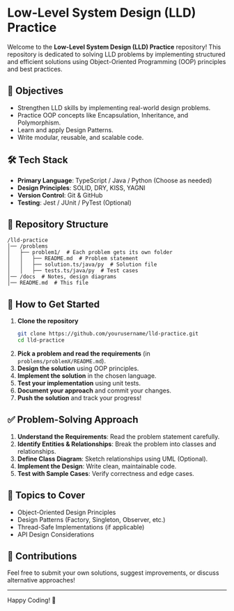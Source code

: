 # Low-Level System Design (LLD) Practice

Welcome to the **Low-Level System Design (LLD) Practice** repository! This repository is dedicated to solving LLD problems by implementing structured and efficient solutions using Object-Oriented Programming (OOP) principles and best practices.

## 📌 Objectives

- Strengthen LLD skills by implementing real-world design problems.
- Practice OOP concepts like Encapsulation, Inheritance, and Polymorphism.
- Learn and apply Design Patterns.
- Write modular, reusable, and scalable code.

## 🛠 Tech Stack

- **Primary Language**: TypeScript / Java / Python (Choose as needed)
- **Design Principles**: SOLID, DRY, KISS, YAGNI
- **Version Control**: Git & GitHub
- **Testing**: Jest / JUnit / PyTest (Optional)

## 📂 Repository Structure

```
/lld-practice
│── /problems
│   ├── problem1/  # Each problem gets its own folder
│   │   ├── README.md  # Problem statement
│   │   ├── solution.ts/java/py  # Solution file
│   │   ├── tests.ts/java/py  # Test cases
│── /docs  # Notes, design diagrams
│── README.md  # This file
```

## 🚀 How to Get Started

1. **Clone the repository**
   ```sh
   git clone https://github.com/yourusername/lld-practice.git
   cd lld-practice
   ```
2. **Pick a problem and read the requirements** (in `problems/problemX/README.md`).
3. **Design the solution** using OOP principles.
4. **Implement the solution** in the chosen language.
5. **Test your implementation** using unit tests.
6. **Document your approach** and commit your changes.
7. **Push the solution** and track your progress!

## ✅ Problem-Solving Approach

1. **Understand the Requirements**: Read the problem statement carefully.
2. **Identify Entities & Relationships**: Break the problem into classes and relationships.
3. **Define Class Diagram**: Sketch relationships using UML (Optional).
4. **Implement the Design**: Write clean, maintainable code.
5. **Test with Sample Cases**: Verify correctness and edge cases.

## 📖 Topics to Cover

- Object-Oriented Design Principles
- Design Patterns (Factory, Singleton, Observer, etc.)
- Thread-Safe Implementations (if applicable)
- API Design Considerations

## 🤝 Contributions

Feel free to submit your own solutions, suggest improvements, or discuss alternative approaches!

---

Happy Coding! 🚀
